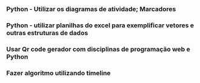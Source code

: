### Python - Utilizar os diagramas de atividade; Marcadores

### Python - utilizar planilhas do excel para exemplificar vetores e outras estruturas de dados

### Usar Qr code gerador com disciplinas de programação web e Python

### Fazer algoritmo utilizando timeline
